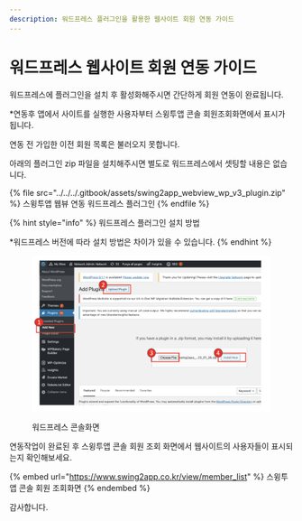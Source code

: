 ```yaml
---
description: 워드프레스 플러그인을 활용한 웹사이트 회원 연동 가이드
---
```


# 워드프레스 웹사이트 회원 연동 가이드

워드프레스에 플러그인을 설치 후 활성화해주시면 간단하게 회원 연동이 완료됩니다.

\*연동후 앱에서 사이트를 실행한 사용자부터 스윙투앱 콘솔 회원조회화면에서 표시가 됩니다.

연동 전 가입한 이전 회원 목록은 불러오지 못합니다.

아래의 플러그인 zip 파일을 설치해주시면 별도로 워드프레스에서 셋팅할 내용은 없습니다.



{% file src="../../../.gitbook/assets/swing2app_webview_wp_v3_plugin.zip" %}
스윙투앱 웹뷰 연동 워드프레스 플러그인
{% endfile %}

{% hint style="info" %}
워드프레스 플러그인 설치 방법

\*워드프레스 버전에 따라 설치 방법은 차이가 있을 수 있습니다.
{% endhint %}

<figure><img src="../../../.gitbook/assets/image (2) (2) (1).png" alt=""><figcaption><p>워드프레스 콘솔화면</p></figcaption></figure>



연동작업이 완료된 후 스윙투앱 콘솔 회원 조회 화면에서 웹사이트의 사용자들이 표시되는지 확인해보세요.

{% embed url="https://www.swing2app.co.kr/view/member_list" %}
스윙투앱 콘솔 회원 조회화면
{% endembed %}

감사합니다.

